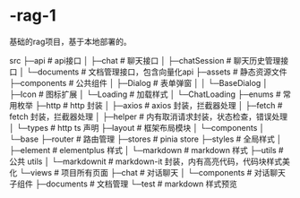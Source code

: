 # -rag-1
基础的rag项目，基于本地部署的。


  src
  ├─api                 # api接口
  │  ├─chat             # 聊天接口
  │  ├─chatSession      # 聊天历史管理接口
  │  └─documents        # 文档管理接口，包含向量化api
  ├─assets              # 静态资源文件
  ├─components          # 公共组件
  │  ├─Dialog           # 表单弹窗
  │  │  └─BaseDialog
  │  ├─Icon             # 图标扩展
  │  └─Loading          # 加载样式
  │      └─ChatLoading
  ├─enums               # 常用枚举
  ├─http                # http 封装
  │  ├─axios            # axios 封装，拦截器处理
  │  ├─fetch            # fetch 封装，拦截器处理
  │  ├─helper           # 内有取消请求封装，状态检查，错误处理
  │  └─types            # http ts 声明
  ├─layout              # 框架布局模块
  │  └─components
  │      └─base
  ├─router              # 路由管理
  ├─stores              # pinia store
  ├─styles              # 全局样式
  │  ├─element          # elementplus 样式
  │  └─markdown         # markdown 样式
  ├─utils               # 公共 utils
  │  └─markdownit       # markdown-it 封装，内有高亮代码，代码块样式美化
  └─views               # 项目所有页面
      ├─chat            # 对话聊天
      │  └─components   # 对话聊天子组件
      ├─documents       # 文档管理
      └─test            # markdown 样式预览
